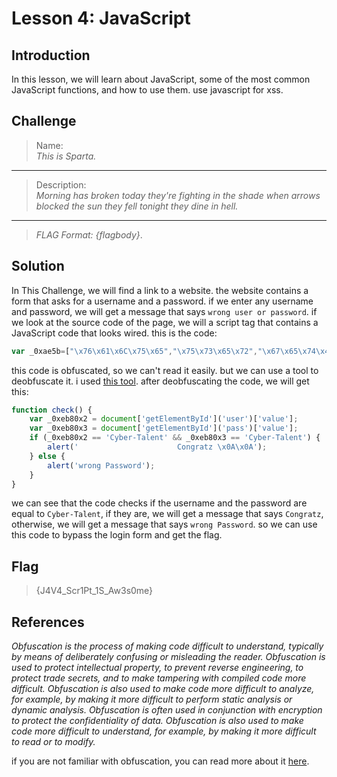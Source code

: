 # Lesson 4: JavaScript

## Introduction

In this lesson, we will learn about JavaScript, some of the most common JavaScript functions, and how to use them. use javascript for xss.

## Challenge

> Name:\
> *This is Sparta.*

---

> Description:\
> *Morning has broken today they're fighting in the shade when arrows blocked the sun they fell tonight they dine in hell.*
---
> *FLAG Format:  {flagbody}*.

## Solution

In This Challenge, we will find a link to a website. the website contains a form that asks for a username and a password. if we enter any username and password, we will get a message that says `wrong user or password`.
if we look at the source code of the page, we will a script tag that contains a JavaScript code that looks wired. this is the code:

```javascript
var _0xae5b=["\x76\x61\x6C\x75\x65","\x75\x73\x65\x72","\x67\x65\x74\x45\x6C\x65\x6D\x65\x6E\x74\x42\x79\x49\x64","\x70\x61\x73\x73","\x43\x79\x62\x65\x72\x2d\x54\x61\x6c\x65\x6e\x74","\x20\x20\x20\x20\x20\x20\x20\x20\x20\x20\x20\x20\x20\x20\x20\x20\x20\x20\x20\x20\x20\x20\x43\x6F\x6E\x67\x72\x61\x74\x7A\x20\x0A\x0A","\x77\x72\x6F\x6E\x67\x20\x50\x61\x73\x73\x77\x6F\x72\x64"];function check(){var _0xeb80x2=document[_0xae5b[2]](_0xae5b[1])[_0xae5b[0]];var _0xeb80x3=document[_0xae5b[2]](_0xae5b[3])[_0xae5b[0]];if(_0xeb80x2==_0xae5b[4]&&_0xeb80x3==_0xae5b[4]){alert(_0xae5b[5]);} else {alert(_0xae5b[6]);}}
```

this code is obfuscated, so we can't read it easily. but we can use a tool to deobfuscate it. i used [this tool](https://lelinhtinh.github.io/de4js/). after deobfuscating the code, we will get this:

```javascript
function check() {
    var _0xeb80x2 = document['getElementById']('user')['value'];
    var _0xeb80x3 = document['getElementById']('pass')['value'];
    if (_0xeb80x2 == 'Cyber-Talent' && _0xeb80x3 == 'Cyber-Talent') {
        alert('                      Congratz \x0A\x0A');
    } else {
        alert('wrong Password');
    }
}
```

we can see that the code checks if the username and the password are equal to `Cyber-Talent`, if they are, we will get a message that says `Congratz`, otherwise, we will get a message that says `wrong Password`. so we can use this code to bypass the login form and get the flag.

## Flag

> {J4V4_Scr1Pt_1S_Aw3s0me}

## References

*Obfuscation is the process of making code difficult to understand, typically by means of deliberately confusing or misleading the reader. Obfuscation is used to protect intellectual property, to prevent reverse engineering, to protect trade secrets, and to make tampering with compiled code more difficult. Obfuscation is also used to make code more difficult to analyze, for example, by making it more difficult to perform static analysis or dynamic analysis. Obfuscation is often used in conjunction with encryption to protect the confidentiality of data. Obfuscation is also used to make code more difficult to understand, for example, by making it more difficult to read or to modify.*

if you are not familiar with obfuscation, you can read more about it [here](https://en.wikipedia.org/wiki/Obfuscation_(software)).

